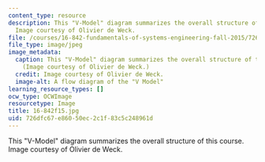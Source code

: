 ```yaml
---
content_type: resource
description: This "V-Model" diagram summarizes the overall structure of this course.
  Image courtesy of Olivier de Weck.
file: /courses/16-842-fundamentals-of-systems-engineering-fall-2015/726dfc67e86050ec2c1f83c5c248961d_16-842f15.gif
file_type: image/jpeg
image_metadata:
  caption: This "V-Model" diagram summarizes the overall structure of this course.
    (Image courtesy of Olivier de Weck.)
  credit: Image courtesy of Olivier de Weck.
  image-alt: A flow diagram of the "V Model"
learning_resource_types: []
ocw_type: OCWImage
resourcetype: Image
title: 16-842f15.jpg
uid: 726dfc67-e860-50ec-2c1f-83c5c248961d
---
```

This "V-Model" diagram summarizes the overall structure of this course. Image courtesy of Olivier de Weck.

